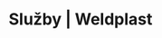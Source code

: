 ---
Link: "file:/Users/vinayakpatel/Downloads/www.weldplast.cz/sk/sluzby"
product_name: "null"
product_id: "null"
title: "Služby | Weldplast"
product_desc: ""
product_specs: ""
product_downloads: ""
href: ""
accessories: ""
similar_products: ""
---